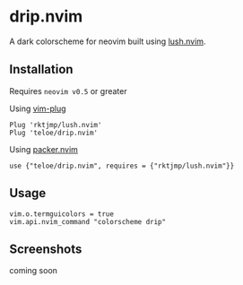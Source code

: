 # drip.nvim

A dark colorscheme for neovim built using [lush.nvim](https://github.com/rktjmp/lush.nvim).

<!-- ![drip](./drip.png) -->

## Installation

Requires `neovim v0.5` or greater

Using [vim-plug](https://github.com/junegunn/vim-plug)

```
Plug 'rktjmp/lush.nvim'
Plug 'teloe/drip.nvim'
```

Using [packer.nvim](https://github.com/wbthomason/packer.nvim)

```
use {"teloe/drip.nvim", requires = {"rktjmp/lush.nvim"}}
```

## Usage

```
vim.o.termguicolors = true
vim.api.nvim_command "colorscheme drip"
```

## Screenshots

coming soon
